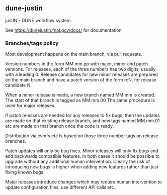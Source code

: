 ## dune-justin
justIN - DUNE workflow system

See https://dunejustin.fnal.gov/docs/ for documentation

### Branches/tags policy

Most development happens on the main branch, via pull requests. 

Version numbers in the form MM.mm.pp with major, minor and patch versions.
For releases, each of the three numbers has two digits, usually with a 
leading 0. Release candidates for new minor releases are prepared on the main
branch and have a patch version of the form rcN, for release candidate N.

When a minor release is made, a new branch named MM.mm is created.
The start of that branch is tagged as MM.mm.00 The same procedure is used for
major releases.

If patch releases are needed for any releases to fix bugs, then 
the updates are made on that existing release branch, and new tags named 
MM.mm.01 etc are made on that branch once the code is ready.

Distribution via cvmfs etc is based on those three number tags on release
branches.

Patch updates will only be bug fixes. Minor releases will only fix bugs and
add backwards compatible features. In both cases it should be possible to
upgrade without any additional human intervention. Clearly the risk of 
introducing new bugs is higher when adding new features rather than just fixing
known bugs.

Major releases introduce changes which may require human intervention to
update configuration files, use different API calls etc.
